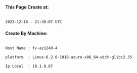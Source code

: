 
   
#### This Page Create at:

```bash

2023-12-16 - 21:38:07 UTC

```

#### Create By Machine:

```bash

Host Name : fv-az1240-4

platform  : Linux-6.2.0-1018-azure-x86_64-with-glibc2.35

Ip Local  : 10.1.0.87

```

